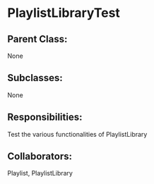 # PlaylistLibraryTest

## Parent Class:
None

## Subclasses:
None

## Responsibilities:
Test the various functionalities of PlaylistLibrary

## Collaborators:
Playlist, PlaylistLibrary